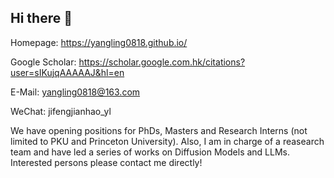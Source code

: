 ## Hi there 👋

<!--
**YangLing0818/YangLing0818** is a ✨ _special_ ✨ repository because its `README.md` (this file) appears on your GitHub profile.

Here are some ideas to get you started:

- 🔭 I’m currently working on ...
- 🌱 I’m currently learning ...
- 👯 I’m looking to collaborate on ...
- 🤔 I’m looking for help with ...
- 💬 Ask me about ...
- 📫 How to reach me: ...
- 😄 Pronouns: ...
- ⚡ Fun fact: ...
--> 
Homepage: https://yangling0818.github.io/

Google Scholar: https://scholar.google.com.hk/citations?user=sIKujqAAAAAJ&hl=en

E-Mail: yangling0818@163.com 

WeChat: jifengjianhao_yl

We have opening positions for PhDs, Masters and Research Interns (not limited to PKU and Princeton University). Also, I am in charge of a reasearch team and have led a series of works on Diffusion Models and LLMs. Interested persons please contact me directly!
